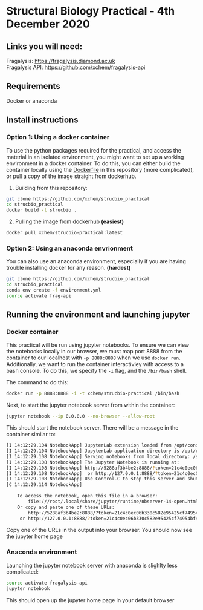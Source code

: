 # Structural Biology Practical - 4th December 2020

## Links you will need:
Fragalysis: https://fragalysis.diamond.ac.uk   
Fragalysis API: https://github.com/xchem/fragalysis-api

## Requirements
Docker or anaconda

## Install instructions
### Option 1: Using a docker container
To use the python packages required for the practical, and access the material in an isolated environment, you might want to set up a working environment in a 
docker container. To do this, you can either build the container locally using the [Dockerfile](Dockerfile) in this repository (more complicated), or pull
a copy of the image straight from dockerhub.  

1. Building from this repository:
```bash
git clone https://github.com/xchem/strucbio_practical
cd strucbio_practical 
docker build -t strucbio .
```  

2. Pulling the image from dockerhub **(easiest)**
```bash
docker pull xchem/strucbio-practical:latest
```

### Option 2: Using an anaconda envrionment
You can also use an anaconda environment, especially if you are having trouble installing docker for any reason.  **(hardest)**
```bash
git clone https://github.com/xchem/strucbio_practical
cd strucbio_practical 
conda env create -f environment.yml
source activate frag-api
```

## Running the environment and launching jupyter
### Docker container
This practical will be run using jupyter notebooks. To ensure we can view the notebooks locally in our browser, we must map port 8888 from the
container to our localhost with ``-p 8888:8888`` when we use ``docker run``. Additionally, we want to run the container interactivley with access
to a bash console. To do this, we specify the ``-i`` flag, and the ``/bin/bash`` shell.  

The command to do this:
```bash
docker run -p 8888:8888 -i -t xchem/strucbio-practical /bin/bash
```

Next, to start the jupyter notebook server from within the container:
```bash
jupyter notebook --ip 0.0.0.0 --no-browser --allow-root
```  

This should start the notebook server. There will be a message in the container similar to:
```bash
[I 14:12:29.104 NotebookApp] JupyterLab extension loaded from /opt/conda/lib/python3.8/site-packages/jupyterlab
[I 14:12:29.104 NotebookApp] JupyterLab application directory is /opt/conda/share/jupyter/lab
[I 14:12:29.108 NotebookApp] Serving notebooks from local directory: /strucbio_practical
[I 14:12:29.108 NotebookApp] The Jupyter Notebook is running at:
[I 14:12:29.108 NotebookApp] http://5288af3b4be2:8888/?token=21c4c0ec06b330c582e95425cf74954bf4027a20724dc5dd
[I 14:12:29.108 NotebookApp]  or http://127.0.0.1:8888/?token=21c4c0ec06b330c582e95425cf74954bf4027a20724dc5dd
[I 14:12:29.108 NotebookApp] Use Control-C to stop this server and shut down all kernels (twice to skip confirmation).
[C 14:12:29.114 NotebookApp] 
    
    To access the notebook, open this file in a browser:
        file:///root/.local/share/jupyter/runtime/nbserver-14-open.html
    Or copy and paste one of these URLs:
        http://5288af3b4be2:8888/?token=21c4c0ec06b330c582e95425cf74954bf4027a20724dc5dd
     or http://127.0.0.1:8888/?token=21c4c0ec06b330c582e95425cf74954bf4027a20724dc5dd
 ```   
 
 Copy one of the URLs in the output into your browser. You should now see the jupyter home page
 
 ### Anaconda environment
 Launching the jupyter notebook server with anaconda is slighlty less complicated:
 ```bash
 source activate fragalysis-api
 jupyter notebook
 ```
 This should open up the jupyter home page in your default browser
     
    

